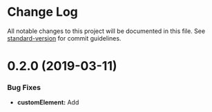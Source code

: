 # Change Log

All notable changes to this project will be documented in this file. See [standard-version](https://github.com/conventional-changelog/standard-version) for commit guidelines.

<a name="0.2.0"></a>
# 0.2.0 (2019-03-11)


### Bug Fixes

* **customElement:** Add <template> as parent to the slot ([405acb4](https://github.com/jmzagorski/aurelia-fontawesome/commit/405acb4))
* **customElement:** Replace template tag with i tag for IE ([#9](https://github.com/jmzagorski/aurelia-fontawesome/issues/9)) ([bc87e63](https://github.com/jmzagorski/aurelia-fontawesome/commit/bc87e63))


### Features

* **all:** Initial commit ([e89114c](https://github.com/jmzagorski/aurelia-fontawesome/commit/e89114c))
* **customElement:** Add bindable property change event handlers ([#8](https://github.com/jmzagorski/aurelia-fontawesome/issues/8)) ([e58c372](https://github.com/jmzagorski/aurelia-fontawesome/commit/e58c372)), closes [#5](https://github.com/jmzagorski/aurelia-fontawesome/issues/5)
* **customElement:** Add stack support ([6a80a11](https://github.com/jmzagorski/aurelia-fontawesome/commit/6a80a11))



<a name="0.1.0"></a>
# 0.1.0 (2018-09-24)


### Bug Fixes

* **customElement:** Add <template> as parent to the slot ([405acb4](https://github.com/jmzagorski/aurelia-fontawesome/commit/405acb4))


### Features

* **all:** Initial commit ([e89114c](https://github.com/jmzagorski/aurelia-fontawesome/commit/e89114c))
